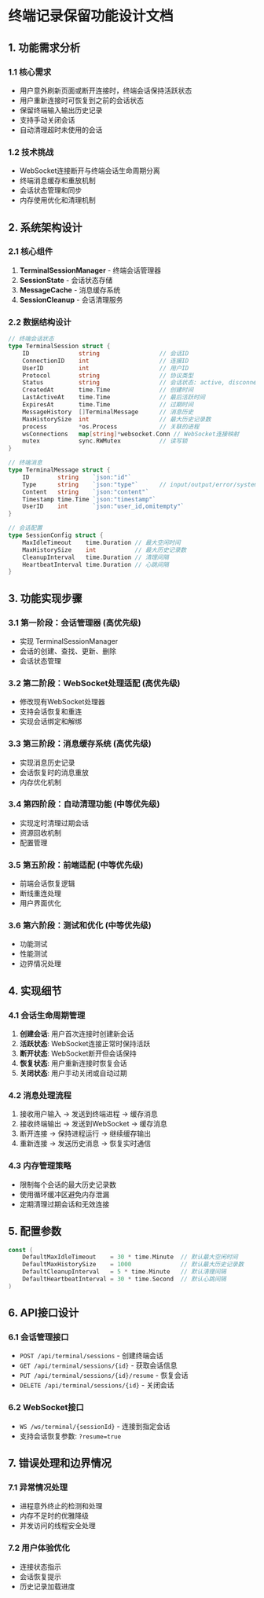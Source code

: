 # 终端记录保留功能设计文档

## 1. 功能需求分析

### 1.1 核心需求
- 用户意外刷新页面或断开连接时，终端会话保持活跃状态
- 用户重新连接时可恢复到之前的会话状态
- 保留终端输入输出历史记录
- 支持手动关闭会话
- 自动清理超时未使用的会话

### 1.2 技术挑战
- WebSocket连接断开与终端会话生命周期分离
- 终端消息缓存和重放机制
- 会话状态管理和同步
- 内存使用优化和清理机制

## 2. 系统架构设计

### 2.1 核心组件
1. **TerminalSessionManager** - 终端会话管理器
2. **SessionState** - 会话状态存储
3. **MessageCache** - 消息缓存系统
4. **SessionCleanup** - 会话清理服务

### 2.2 数据结构设计

```go
// 终端会话状态
type TerminalSession struct {
    ID              string                 // 会话ID
    ConnectionID    int                    // 连接ID
    UserID          int                    // 用户ID
    Protocol        string                 // 协议类型
    Status          string                 // 会话状态: active, disconnected, closed
    CreatedAt       time.Time              // 创建时间
    LastActiveAt    time.Time              // 最后活跃时间
    ExpiresAt       time.Time              // 过期时间
    MessageHistory  []TerminalMessage      // 消息历史
    MaxHistorySize  int                    // 最大历史记录数
    process         *os.Process            // 关联的进程
    wsConnections   map[string]*websocket.Conn // WebSocket连接映射
    mutex           sync.RWMutex           // 读写锁
}

// 终端消息
type TerminalMessage struct {
    ID        string    `json:"id"`
    Type      string    `json:"type"`      // input/output/error/system
    Content   string    `json:"content"`
    Timestamp time.Time `json:"timestamp"`
    UserID    int       `json:"user_id,omitempty"`
}

// 会话配置
type SessionConfig struct {
    MaxIdleTimeout    time.Duration // 最大空闲时间
    MaxHistorySize    int           // 最大历史记录数
    CleanupInterval   time.Duration // 清理间隔
    HeartbeatInterval time.Duration // 心跳间隔
}
```

## 3. 功能实现步骤

### 3.1 第一阶段：会话管理器 (高优先级)
- 实现 TerminalSessionManager
- 会话的创建、查找、更新、删除
- 会话状态管理

### 3.2 第二阶段：WebSocket处理适配 (高优先级)
- 修改现有WebSocket处理器
- 支持会话恢复和重连
- 实现会话绑定和解绑

### 3.3 第三阶段：消息缓存系统 (高优先级)
- 实现消息历史记录
- 会话恢复时的消息重放
- 内存优化机制

### 3.4 第四阶段：自动清理功能 (中等优先级)
- 实现定时清理过期会话
- 资源回收机制
- 配置管理

### 3.5 第五阶段：前端适配 (中等优先级)
- 前端会话恢复逻辑
- 断线重连处理
- 用户界面优化

### 3.6 第六阶段：测试和优化 (中等优先级)
- 功能测试
- 性能测试
- 边界情况处理

## 4. 实现细节

### 4.1 会话生命周期管理
1. **创建会话**: 用户首次连接时创建新会话
2. **活跃状态**: WebSocket连接正常时保持活跃
3. **断开状态**: WebSocket断开但会话保持
4. **恢复状态**: 用户重新连接时恢复会话
5. **关闭状态**: 用户手动关闭或自动过期

### 4.2 消息处理流程
1. 接收用户输入 → 发送到终端进程 → 缓存消息
2. 接收终端输出 → 发送到WebSocket → 缓存消息
3. 断开连接 → 保持进程运行 → 继续缓存输出
4. 重新连接 → 发送历史消息 → 恢复实时通信

### 4.3 内存管理策略
- 限制每个会话的最大历史记录数
- 使用循环缓冲区避免内存泄漏
- 定期清理过期会话和无效连接

## 5. 配置参数

```go
const (
    DefaultMaxIdleTimeout    = 30 * time.Minute  // 默认最大空闲时间
    DefaultMaxHistorySize    = 1000              // 默认最大历史记录数
    DefaultCleanupInterval   = 5 * time.Minute   // 默认清理间隔
    DefaultHeartbeatInterval = 30 * time.Second  // 默认心跳间隔
)
```

## 6. API接口设计

### 6.1 会话管理接口
- `POST /api/terminal/sessions` - 创建终端会话
- `GET /api/terminal/sessions/{id}` - 获取会话信息
- `PUT /api/terminal/sessions/{id}/resume` - 恢复会话
- `DELETE /api/terminal/sessions/{id}` - 关闭会话

### 6.2 WebSocket接口
- `WS /ws/terminal/{sessionId}` - 连接到指定会话
- 支持会话恢复参数: `?resume=true`

## 7. 错误处理和边界情况

### 7.1 异常情况处理
- 进程意外终止的检测和处理
- 内存不足时的优雅降级
- 并发访问的线程安全处理

### 7.2 用户体验优化
- 连接状态指示
- 会话恢复提示
- 历史记录加载进度